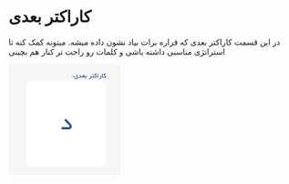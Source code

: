 # کاراکتر بعدی

در این قسمت کاراکتر بعدی که قراره برات بیاد نشون داده میشه. میتونه کمک کنه تا استراتژی مناسبی داشته باشی و کلمات رو راحت تر کنار هم بچینی

![کاراکتر بعدی](../../../_assets/images/enviroments/2-next-char.png)
